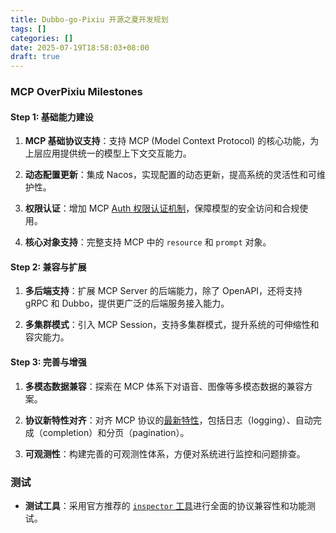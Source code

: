 ```yaml
---
title: Dubbo-go-Pixiu 开源之夏开发规划
tags: []
categories: []
date: 2025-07-19T18:58:03+08:00
draft: true
---
```

### MCP OverPixiu Milestones

#### Step 1: 基础能力建设

1. **MCP 基础协议支持**：支持 MCP (Model Context Protocol) 的核心功能，为上层应用提供统一的模型上下文交互能力。
    
2. **动态配置更新**：集成 Nacos，实现配置的动态更新，提高系统的灵活性和可维护性。
    
3. **权限认证**：增加 MCP [Auth 权限认证机制](https://modelcontextprotocol.io/specification/2025-06-18/basic/authorization)，保障模型的安全访问和合规使用。
    
4. **核心对象支持**：完整支持 MCP 中的 `resource` 和 `prompt` 对象。

#### Step 2: 兼容与扩展

1. **多后端支持**：扩展 MCP Server 的后端能力，除了 OpenAPI，还将支持 gRPC 和 Dubbo，提供更广泛的后端服务接入能力。
    
2. **多集群模式**：引入 MCP Session，支持多集群模式，提升系统的可伸缩性和容灾能力。
    

#### Step 3: 完善与增强

1. **多模态数据兼容**：探索在 MCP 体系下对语音、图像等多模态数据的兼容方案。
    
2. **协议新特性对齐**：对齐 MCP 协议的[最新特性](https://modelcontextprotocol.io/specification/2025-06-18/server/utilities)，包括日志（logging）、自动完成（completion）和分页（pagination）。
    
3. **可观测性**：构建完善的可观测性体系，方便对系统进行监控和问题排查。

### 测试

- **测试工具**：采用官方推荐的 [`inspector` 工具](https://modelcontextprotocol.io/docs/tools/inspector#inspector)进行全面的协议兼容性和功能测试。